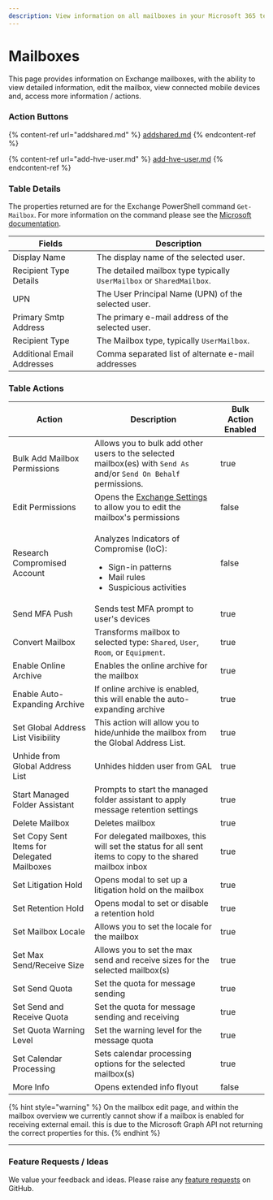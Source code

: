 ```yaml
---
description: View information on all mailboxes in your Microsoft 365 tenants.
---
```


# Mailboxes

This page provides information on Exchange mailboxes, with the ability to view detailed information, edit the mailbox, view connected mobile devices and, access more information / actions.

### Action Buttons

{% content-ref url="addshared.md" %}
[addshared.md](addshared.md)
{% endcontent-ref %}

{% content-ref url="add-hve-user.md" %}
[add-hve-user.md](add-hve-user.md)
{% endcontent-ref %}

### Table Details

The properties returned are for the Exchange PowerShell command `Get-Mailbox`. For more information on the command please see the [Microsoft documentation](https://learn.microsoft.com/en-us/powershell/module/exchange/get-mailbox?view=exchange-ps).&#x20;

| Fields                     | Description                                                           |
| -------------------------- | --------------------------------------------------------------------- |
| Display Name               | The display name of the selected user.                                |
| Recipient Type Details     | The detailed mailbox type typically `UserMailbox` or `SharedMailbox`. |
| UPN                        | The User Principal Name (UPN) of the selected user.                   |
| Primary Smtp Address       | The primary e-mail address of the selected user.                      |
| Recipient Type             | The Mailbox type, typically `UserMailbox`.                            |
| Additional Email Addresses | Comma separated list of alternate e-mail addresses                    |

### Table Actions

<table><thead><tr><th>Action</th><th>Description</th><th data-type="checkbox">Bulk Action Enabled</th></tr></thead><tbody><tr><td>Bulk Add Mailbox Permissions</td><td>Allows you to bulk add other users to the selected mailbox(es) with <code>Send As</code> and/or <code>Send On Behalf</code> permissions.</td><td>true</td></tr><tr><td>Edit Permissions</td><td>Opens the <a href="../../../identity/administration/users/user/exchange.md">Exchange Settings</a> to allow you to edit the mailbox's permissions</td><td>false</td></tr><tr><td>Research Compromised Account</td><td><p></p><p>Analyzes Indicators of Compromise (IoC):</p><ul><li>Sign-in patterns</li><li>Mail rules</li><li>Suspicious activities</li></ul></td><td>false</td></tr><tr><td>Send MFA Push</td><td>Sends test MFA prompt to user's devices</td><td>true</td></tr><tr><td>Convert Mailbox</td><td>Transforms mailbox to selected type: <code>Shared</code>, <code>User</code>, <code>Room</code>, or <code>Equipment</code>.</td><td>true</td></tr><tr><td>Enable Online Archive</td><td>Enables the online archive for the mailbox</td><td>true</td></tr><tr><td>Enable Auto-Expanding Archive</td><td>If online archive is enabled, this will enable the auto-expanding archive</td><td>true</td></tr><tr><td>Set Global Address List Visibility</td><td>This action will allow you to hide/unhide the mailbox from the Global Address List.</td><td>true</td></tr><tr><td>Unhide from Global Address List</td><td>Unhides hidden user from GAL</td><td>true</td></tr><tr><td>Start Managed Folder Assistant</td><td>Prompts to start the managed folder assistant to apply message retention settings</td><td>true</td></tr><tr><td>Delete Mailbox</td><td>Deletes mailbox</td><td>true</td></tr><tr><td>Set Copy Sent Items for Delegated Mailboxes</td><td>For delegated mailboxes, this will set the status for all sent items to copy to the shared mailbox inbox</td><td>true</td></tr><tr><td>Set Litigation Hold</td><td>Opens modal to set up a litigation hold on the mailbox</td><td>true</td></tr><tr><td>Set Retention Hold</td><td>Opens modal to set or disable a retention hold</td><td>true</td></tr><tr><td>Set Mailbox Locale</td><td>Allows you to set the locale for the mailbox</td><td>true</td></tr><tr><td>Set Max Send/Receive Size</td><td>Allows you to set the max send and receive sizes for the selected mailbox(s)</td><td>true</td></tr><tr><td>Set Send Quota</td><td>Set the quota for message sending</td><td>true</td></tr><tr><td>Set Send and Receive Quota</td><td>Set the quota for message sending and receiving</td><td>true</td></tr><tr><td>Set Quota Warning Level</td><td>Set the warning level for the message quota</td><td>true</td></tr><tr><td>Set Calendar Processing</td><td>Sets calendar processing options for the selected mailbox(s)</td><td>true</td></tr><tr><td>More Info</td><td>Opens extended info flyout</td><td>false</td></tr></tbody></table>

{% hint style="warning" %}
On the mailbox edit page, and within the mailbox overview we currently cannot show if a mailbox is enabled for receiving external email. this is due to the Microsoft Graph API not returning the correct properties for this.
{% endhint %}

***

### Feature Requests / Ideas

We value your feedback and ideas. Please raise any [feature requests](https://github.com/KelvinTegelaar/CIPP/issues/new?assignees=\&labels=enhancement%2Cno-priority\&projects=\&template=feature.yml\&title=%5BFeature+Request%5D%3A+) on GitHub.
